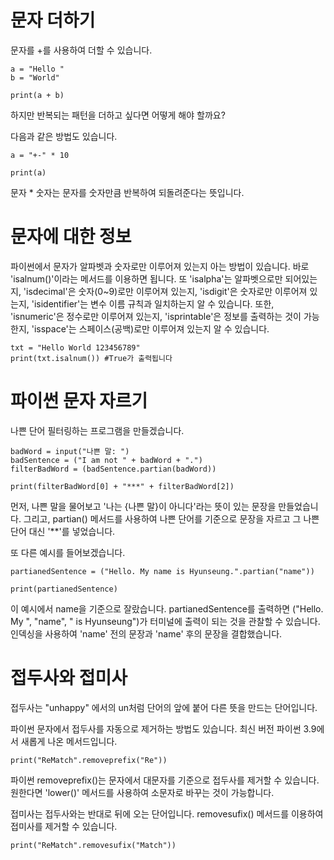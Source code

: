 # 문자 더하기
문자를 +를 사용하여 더할 수 있습니다.

```
a = "Hello "
b = "World"

print(a + b)
```

하지만 반복되는 패턴을 더하고 싶다면 어떻게 해야 할까요?

다음과 같은 방법도 있습니다.

```
a = "+-" * 10

print(a)
```

문자 * 숫자는 문자를 숫자만큼 반복하여 되돌려준다는 뜻입니다.

# 문자에 대한 정보
파이썬에서 문자가 알파벳과 숫자로만 이루어져 있는지 아는 방법이 있습니다. 바로 'isalnum()'이라는 메서드를 이용하면 됩니다. 또 'isalpha'는 알파벳으로만 되어있는지, 'isdecimal'은 숫자(0~9)로만 이루어져 있는지, 'isdigit'은 숫자로만 이루어져 있는지, 'isidentifier'는 변수 이름 규칙과 일치하는지 알 수 있습니다. 또한, 'isnumeric'은 정수로만 이루어져 있는지, 'isprintable'은 정보를 출력하는 것이 가능한지, 'isspace'는 스페이스(공백)로만 이루어져 있는지 알 수 있습니다.

```
txt = "Hello World 123456789"
print(txt.isalnum()) #True가 출력됩니다
```

# 파이썬 문자 자르기
나쁜 단어 필터링하는 프로그램을 만들겠습니다.

```
badWord = input("나쁜 말: ")
badSentence = ("I am not " + badWord + ".")
filterBadWord = (badSentence.partian(badWord))

print(filterBadWord[0] + "***" + filterBadWord[2])
```

먼저, 나쁜 말을 물어보고 '나는 {나쁜 말}이 아니다'라는 뜻이 있는 문장을 만들었습니다. 그리고, partian() 메서드를 사용하여 나쁜 단어를 기준으로 문장을 자르고 그 나쁜 단어 대신 '**'를 넣었습니다.

또 다른 예시를 들어보겠습니다.

```
partianedSentence = ("Hello. My name is Hyunseung.".partian("name"))

print(partianedSentence)
```

이 예시에서 name을 기준으로 잘랐습니다. partianedSentence를 출력하면  ("Hello. My ", "name", " is Hyunseung")가 터미널에 출력이 되는 것을 관찰할 수 있습니다. 인덱싱을 사용하여 'name' 전의 문장과 'name' 후의 문장을 결합했습니다.

# 접두사와 접미사
접두사는 "unhappy" 에서의 un처럼 단어의 앞에 붙어 다른 뜻을 만드는 단어입니다.

파이썬 문자에서 접두사를 자동으로 제거하는 방법도 있습니다. 최신 버전 파이썬 3.9에서 새롭게 나온 메서드입니다.

```
print("ReMatch".removeprefix("Re"))
```

파이썬 removeprefix()는 문자에서 대문자를 기준으로 접두사를 제거할 수 있습니다. 원한다면 'lower()' 메서드를 사용하여 소문자로 바꾸는 것이 가능합니다.

접미사는 접두사와는 반대로 뒤에 오는 단어입니다. removesufix() 메서드를 이용하여 접미사를 제거할 수 있습니다.

```
print("ReMatch".removesufix("Match"))
```
